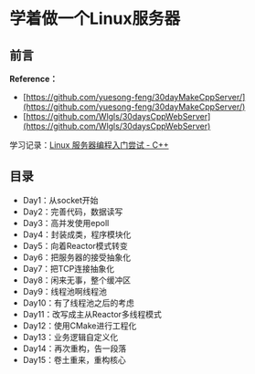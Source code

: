 # 学着做一个Linux服务器

## 前言

**Reference：**

- [https://github.com/yuesong-feng/30dayMakeCppServer/](https://github.com/yuesong-feng/30dayMakeCppServer/)
- [https://github.com/Wlgls/30daysCppWebServer](https://github.com/Wlgls/30daysCppWebServer)

学习记录：[Linux 服务器编程入门尝试 - C++](https://www.fingsinz.space/2024/LinuxServerCpp/)

## 目录

- Day1：从socket开始
- Day2：完善代码，数据读写
- Day3：高并发使用epoll
- Day4：封装成类，程序模块化
- Day5：向着Reactor模式转变
- Day6：把服务器的接受抽象化
- Day7：把TCP连接抽象化
- Day8：闲来无事，整个缓冲区
- Day9：线程池啊线程池
- Day10：有了线程池之后的考虑
- Day11：改写成主从Reactor多线程模式
- Day12：使用CMake进行工程化
- Day13：业务逻辑自定义化
- Day14：再次重构，告一段落
- Day15：卷土重来，重构核心